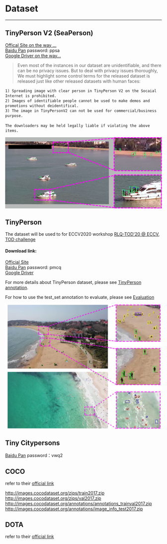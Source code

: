 # Dataset

---------

## TinyPerson V2 (SeaPerson)
[Offical Site on the way ...]()<br/>
[Baidu Pan](https://pan.baidu.com/s/1xaWLplWRT5dilwOPt8ljqg) password: ppsa<br/>
[Google Driver on the way...](https://drive.google.com/drive/folders/1K_vFUSxoiEjKXbjQ5LsxbUBRKb_vgXId?usp=sharing)

> Even most of the instances in our dataset are unidentifiable, and there can be no privacy issues.
But to deal with privacy issues thoroughly, We must highlight some control terms for the released dataset is released 
just like other released datasets with human faces:
```
1) Spreading image with clear person in TinyPerson V2 on the Socaial Internet is prohibited.
2) Images of identifiable people cannot be used to make demos and promotions without deidentifical.
3) The image in TinyPersonV2 can not be used for commercial/business purpose.

The downloaders may be held legally liable if violating the above items.  
```

![](../figure/vis_tiny2_01.jpg)

## TinyPerson

The dataset will be used to for ECCV2020 workshop [RLQ-TOD'20 @ ECCV](https://rlq-tod.github.io/challenge1.html), [TOD challenge](https://competitions.codalab.org/competitions/24551)

#### Download link:
[Official Site](http://vision.ucas.ac.cn/resource.asp) <br/>
[Baidu Pan](https://pan.baidu.com/s/1kkugS6y2vT4IrmEV_2wtmQ)   password: pmcq<br/>
[Google Driver](https://drive.google.com/open?id=1KrH9uEC9q4RdKJz-k34Q6v5hRewU5HOw) <br/>

For more details about TinyPerson dataset, please see [TinyPerson annotation](./TinyPerson_annotation.md).

For how to use the test_set annotation to evaluate, please see [Evaluation](https://github.com/ucas-vg/PointTinyBenchmark/blob/TinyBenchmark/tiny_benchmark/README.md#evaluation-)

![](../figure/annotation_rule.jpg)

## Tiny Citypersons
[Baidu Pan](https://pan.baidu.com/s/1CvEUuLKK6AFHpEZAjkS6fg) password：vwq2<br/>


## COCO
refer to their [official link](http://images.cocodataset.org)

http://images.cocodataset.org/zips/train2017.zip
http://images.cocodataset.org/zips/val2017.zip
http://images.cocodataset.org/annotations/annotations_trainval2017.zip
http://images.cocodataset.org/annotations/image_info_test2017.zip

## DOTA
refer to their [official link](https://captain-whu.github.io/DOTA/index.html)
